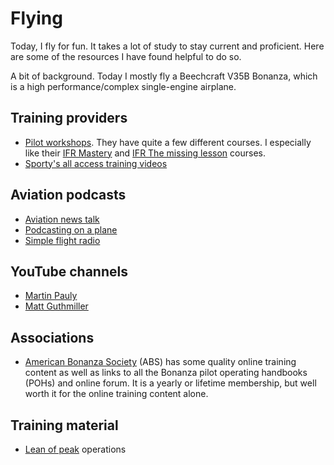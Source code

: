 # Flying

Today, I fly for fun. It takes a lot of study to stay current and proficient. Here are some of the resources I have found helpful to do so.

A bit of background. Today I mostly fly a Beechcraft V35B Bonanza, which is a high performance/complex single-engine airplane.

## Training providers

- [Pilot workshops](https://pilotworkshop.com/). They have quite a few different courses. I especially like their [IFR Mastery](https://pilotworkshop.com/products/ifr-mastery/) and [IFR The missing lesson](https://pilotworkshop.com/products/ifr-missing-lessons/) courses.
- [Sporty's all access training videos](https://generalaviationnews.com/2018/03/28/sportys-launches-all-access-membership/)

## Aviation podcasts

- [Aviation news talk](https://aviationnewstalk.com/)
- [Podcasting on a plane](https://www.podcastingonaplane.com/)
- [Simple flight radio](http://www.simpleflight.net/)

## YouTube channels

- [Martin Pauly](https://www.youtube.com/user/martinpauly)
- [Matt Guthmiller](https://www.youtube.com/channel/UC_YMUUbonlfzhah0HW4xGGg)

## Associations

- [American Bonanza Society](https://www.bonanza.org/) (ABS) has some quality online training content as well as links to all the Bonanza pilot operating handbooks (POHs) and online forum. It is a yearly or lifetime membership, but well worth it for the online training content alone.

## Training material

- [Lean of peak](/flying/lean-of-peak) operations